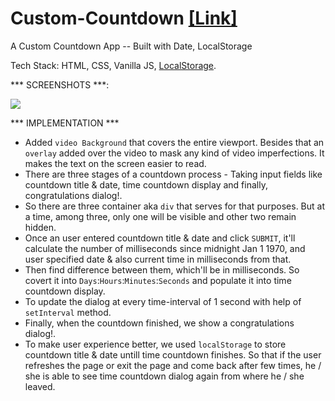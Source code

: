 # Custom-Countdown [[Link]](https://customcountdown.000webhostapp.com/)
A Custom Countdown App -- Built with Date, LocalStorage

Tech Stack: HTML, CSS, Vanilla JS, [LocalStorage](https://developer.mozilla.org/en-US/docs/Web/API/Window/localStorage).

*** SCREENSHOTS ***:


![](Custom%20Countdown%20-%20720.gif)


*** IMPLEMENTATION ***
 * Added `video Background` that covers the entire viewport. Besides that an `overlay` added over the video to
 mask any kind of video imperfections. It makes the text on the screen easier to read.
 * There are three stages of a countdown process - Taking input fields like countdown title & date, time countdown display and finally, congratulations dialog!.
 * So there are three container aka `div` that serves for that purposes. But at a time, among three, only one will be visible and other two remain hidden.
 * Once an user entered countdown title & date and click `SUBMIT`, it'll calculate the number of milliseconds since midnight Jan 1 1970, and user specified date & also current time in milliseconds from that.
 * Then find difference between them, which'll be in milliseconds. So covert it into `Days`:`Hours`:`Minutes`:`Seconds` and populate it into time countdown display.
 * To update the dialog at every time-interval of 1 second with help of `setInterval` method.
 * Finally, when the countdown finished, we show a congratulations dialog!.
 * To make user experience better, we used `localStorage` to store countdown title & date untill time countdown finishes. So that if the user refreshes the page or exit the page and come back after few times, he / she is 
 able to see time countdown dialog again from where he / she leaved.


